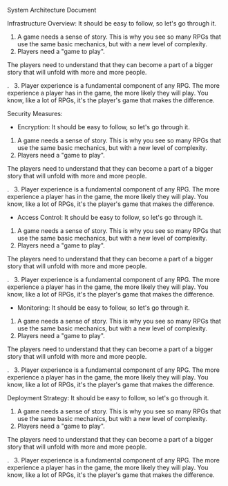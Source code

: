 System Architecture Document

Infrastructure Overview:
It should be easy to follow, so let's go through it.
1. A game needs a sense of story. 
This is why you see so many RPGs that use the same basic mechanics, but with a new level of complexity. 
2. Players need a "game to play". 


The players need to understand that they can become a part of a bigger story that will unfold with more and more people.

.  
3. Player experience is a fundamental component of any RPG. The more experience a player has in the game, the more likely they will play. You know, like a lot of RPGs, it's the player's game that makes the difference.

Security Measures:
- Encryption: It should be easy to follow, so let's go through it.
1. A game needs a sense of story. 
This is why you see so many RPGs that use the same basic mechanics, but with a new level of complexity. 
2. Players need a "game to play". 


The players need to understand that they can become a part of a bigger story that will unfold with more and more people.

.  
3. Player experience is a fundamental component of any RPG. The more experience a player has in the game, the more likely they will play. You know, like a lot of RPGs, it's the player's game that makes the difference.
- Access Control: It should be easy to follow, so let's go through it.
1. A game needs a sense of story. 
This is why you see so many RPGs that use the same basic mechanics, but with a new level of complexity. 
2. Players need a "game to play". 


The players need to understand that they can become a part of a bigger story that will unfold with more and more people.

.  
3. Player experience is a fundamental component of any RPG. The more experience a player has in the game, the more likely they will play. You know, like a lot of RPGs, it's the player's game that makes the difference.
- Monitoring: It should be easy to follow, so let's go through it.
1. A game needs a sense of story. 
This is why you see so many RPGs that use the same basic mechanics, but with a new level of complexity. 
2. Players need a "game to play". 


The players need to understand that they can become a part of a bigger story that will unfold with more and more people.

.  
3. Player experience is a fundamental component of any RPG. The more experience a player has in the game, the more likely they will play. You know, like a lot of RPGs, it's the player's game that makes the difference.

Deployment Strategy:
It should be easy to follow, so let's go through it.
1. A game needs a sense of story. 
This is why you see so many RPGs that use the same basic mechanics, but with a new level of complexity. 
2. Players need a "game to play". 


The players need to understand that they can become a part of a bigger story that will unfold with more and more people.

.  
3. Player experience is a fundamental component of any RPG. The more experience a player has in the game, the more likely they will play. You know, like a lot of RPGs, it's the player's game that makes the difference.
